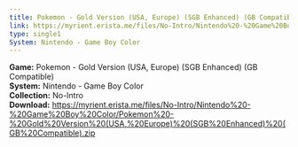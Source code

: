 ```yaml
---
title: Pokemon - Gold Version (USA, Europe) (SGB Enhanced) (GB Compatible)
link: https://myrient.erista.me/files/No-Intro/Nintendo%20-%20Game%20Boy%20Color/Pokemon%20-%20Gold%20Version%20(USA,%20Europe)%20(SGB%20Enhanced)%20(GB%20Compatible).zip
type: single1
System: Nintendo - Game Boy Color
---
```

<b>Game:</b> Pokemon - Gold Version (USA, Europe) (SGB Enhanced) (GB Compatible)<br>
<b>System:</b> Nintendo - Game Boy Color<br>
<b>Collection:</b> No-Intro<br>
<b>Download:</b> https://myrient.erista.me/files/No-Intro/Nintendo%20-%20Game%20Boy%20Color/Pokemon%20-%20Gold%20Version%20(USA,%20Europe)%20(SGB%20Enhanced)%20(GB%20Compatible).zip